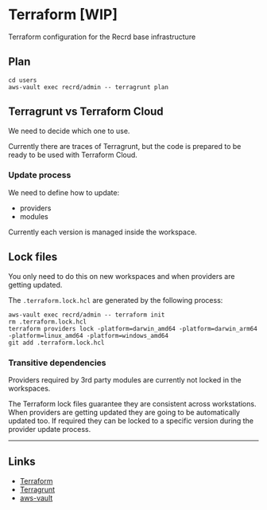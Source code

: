 # Terraform [WIP]

Terraform configuration for the Recrd base infrastructure

## Plan

```shell
cd users
aws-vault exec recrd/admin -- terragrunt plan
```

## Terragrunt vs Terraform Cloud

We need to decide which one to use.

Currently there are traces of Terragrunt, but the code is prepared to be ready to be used with Terraform Cloud.

### Update process

We need to define how to update:
- providers
- modules

Currently each version is managed inside the workspace.

## Lock files

You only need to do this on new workspaces and when providers are getting updated.

The `.terraform.lock.hcl` are generated by the following process:

```shell
aws-vault exec recrd/admin -- terraform init
rm .terraform.lock.hcl
terraform providers lock -platform=darwin_amd64 -platform=darwin_arm64 -platform=linux_amd64 -platform=windows_amd64
git add .terraform.lock.hcl
```

### Transitive dependencies

Providers required by 3rd party modules are currently not locked in the workspaces.

The Terraform lock files guarantee they are consistent across workstations. When providers are getting updated they are going to be automatically updated too.
If required they can be locked to a specific version during the provider update process.

---

## Links

- [Terraform](https://www.terraform.io/)
- [Terragrunt](https://terragrunt.gruntwork.io/)
- [aws-vault](https://github.com/99designs/aws-vault)
